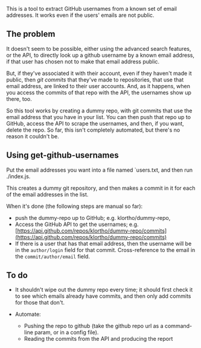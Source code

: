 This is a tool to extract GitHub usernames from a known set of email
addresses. It works even if the users' emails are not public.


## The problem

It doesn't seem to be possible, either using the advanced search features,
or the API, to directly look up a github username by a known email address,
if that user has chosen not to make that email address public.

But, if they've associated it with their account, even if they haven't made
it public, then *git commits* that they've made to repositories, that use
that email address, are linked to their user accounts. And, as it happens,
when you access the commits of that repo with the API, the usernames show
up there, too.

So this tool works by creating a dummy repo, with git commits that use
the email address that you have in your list. You can then push that repo
up to GitHub, access the API to scrape the usernames, and then, if you
want, delete the repo. So far, this isn't completely automated, but there's
no reason it couldn't be.


## Using get-github-usernames

Put the email addresses you want into a file named `users.txt, and
then run ./index.js.

This creates a dummy git repository, and then makes a commit in it
for each of the email addresses in the list.

When it's done (the following steps are manual so far):

* push the dummy-repo up to GitHub; e.g. klortho/dummy-repo,
* Access the GitHub API to get the usernames; e.g.
  [https://api.github.com/repos/klortho/dummy-repo/commits](https://api.github.com/repos/klortho/dummy-repo/commits)
* If there is a user that has that email address, then the username will
  be in the `author/login` field for that commit. Cross-reference to the
  email in the `commit/author/email` field.


## To do

* It shouldn't wipe out the dummy repo every time; it should first check it
  to see which emails already have commits, and then only add commits for
  those that don't.

* Automate:

    * Pushing the repo to github (take the github repo url as a
      command-line param, or in a config file).
    * Reading the commits from the API and producing the report

